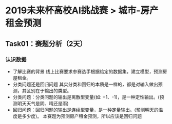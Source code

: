 # 2019未来杯高校AI挑战赛 > 城市-房产租金预测
## Task01：赛题分析（2天）
### 认识数据
- 了解比赛的背景
线上比赛要求参赛选手根据给定的数据集，建立模型，预测房屋租金。
- 分类问题还是回归问题
其实分类和回归的本质是一样的，都是对输入做出预测，其区别在于输出的类型。
- 分类问题：分类问题的输出是离散型变量(如: +1、-1)，是一种定性输出。(预测明天天气是阴、晴还是雨) 
- 回归问题：回归问题的输出是连续型变量，是一种定量输出。(预测明天的温度是多少度)。
本赛题为预测房产租金预测，所以应该是回归问题
